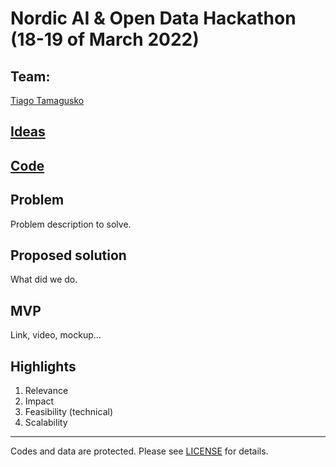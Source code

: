 # Nordic AI & Open Data Hackathon (18-19 of March 2022)

## Team:

[Tiago Tamagusko](https://github.com/tamagusko)

## [Ideas](https://docs.google.com/document/d/1SXROwXuCmyMs7nAe11wzTM_n5GC3e6onLkdC8VgCNe4/edit?usp=sharing)

## [Code](https://colab.research.google.com/drive/1cNGhLChiD1VtABPkKrOdhOsSt6-JhbdL?usp=sharing)

## Problem

Problem description to solve.

## Proposed solution

What did we do.

## MVP

Link, video, mockup...

## Highlights

1. Relevance
2. Impact
3. Feasibility (technical)
4. Scalability

---

Codes and data are protected. Please see [LICENSE](LICENSE) for details.
